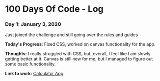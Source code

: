 # 100 Days Of Code - Log

### Day 1: January 3, 2020
Just joined the challenge and still going over the rules and guides

**Today's Progress**: Fixed CSS, worked on canvas functionality for the app.

**Thoughts:** I really struggled with CSS, but, overall, I feel like I am slowly getting better at it. Canvas is still new for me, but I managed to figure out some basic functionality.

**Link to work:** [Calculator App](http://www.example.com)
